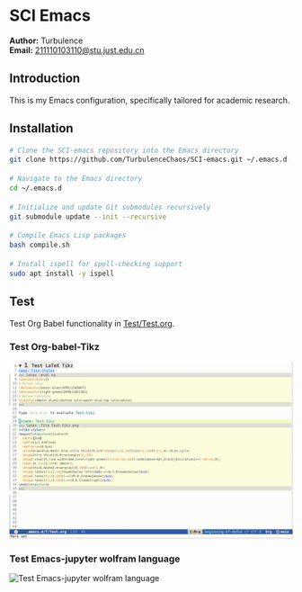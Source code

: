# SCI Emacs

**Author:** Turbulence \
**Email:** [211110103110@stu.just.edu.cn](mailto:211110103110@stu.just.edu.cn)

## Introduction
This is my Emacs configuration, specifically tailored for academic research.

## Installation
```bash
# Clone the SCI-emacs repository into the Emacs directory
git clone https://github.com/TurbulenceChaos/SCI-emacs.git ~/.emacs.d

# Navigate to the Emacs directory
cd ~/.emacs.d

# Initialize and update Git submodules recursively
git submodule update --init --recursive

# Compile Emacs Lisp packages
bash compile.sh

# Install ispell for spell-checking support
sudo apt install -y ispell
```

## Test
Test Org Babel functionality in [Test/Test.org](Test/Test.org).

### Test Org-babel-Tikz

![Test Org-babel-Tikz](Test/Test-org-babel-tikz.gif)

### Test Emacs-jupyter wolfram language

![Test Emacs-jupyter wolfram language](Test/Test-emacs-jupyter-wolfram-language.gif)
